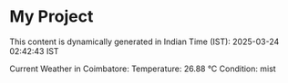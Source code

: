 # My Project

This content is dynamically generated in Indian Time (IST): 2025-03-24 02:42:43 IST


Current Weather in Coimbatore:
Temperature: 26.88 °C
Condition: mist
